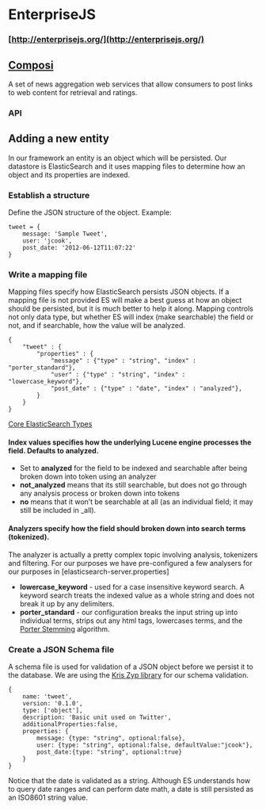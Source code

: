 # EnterpriseJS
### [http://enterprisejs.org/](http://enterprisejs.org/)

## [Composi](http://compo.si/)

A set of news aggregation web services that allow consumers to post links to web content for
retrieval and ratings.

### API


## Adding a new entity

In our framework an entity is an object which will be persisted. Our datastore is ElasticSearch
and it uses mapping files to determine how an object and its properties are indexed.

### Establish a structure

Define the JSON structure of the object.
Example:

	tweet = {
		message: 'Sample Tweet',
        user: 'jcook',
        post_date: '2012-06-12T11:07:22'
	}

### Write a mapping file

Mapping files specify how ElasticSearch persists JSON objects. If a mapping file is not provided
ES will make a best guess at how an object should be persisted, but it is much better to help
it along. Mapping controls not only data type, but whether ES will index (make searchable) the
field or not, and if searchable, how the value will be analyzed.

	{
	    "tweet" : {
	        "properties" : {
	            "message" : {"type" : "string", "index" : "porter_standard"},
	            "user" : {"type" : "string", "index" : "lowercase_keyword"},
	            "post_date" : {"type" : "date", "index" : "analyzed"},
	        }
	    }
	}

[Core ElasticSearch Types](http://www.elasticsearch.org/guide/reference/mapping/core-types.html)

#### Index values specifies how the underlying Lucene engine processes the field. Defaults to analyzed.

 * Set to **analyzed** for the field to be indexed and searchable after being broken down into
   token using an analyzer
 * **not_analyzed** means that its still searchable, but does not go through any analysis process or
   broken down into tokens
 * **no** means that it won’t be searchable at all (as an individual field; it may still be
   included in _all).

#### Analyzers specify how the field should broken down into search terms (tokenized).

The analyzer is actually a pretty complex topic involving analysis, tokenizers and filtering.
For our purposes we have pre-configured a few analysers for our purposes in
[elasticsearch-server.properties]

 * **lowercase_keyword** - used for a case insensitive keyword search. A keyword search treats
   the indexed value as a whole string and does not break it up by any delimiters.
 * **porter_standard** - our configuration breaks the input string up into individual terms,
   strips out any html tags, lowercases terms, and the
   [Porter Stemming](http://tartarus.org/~martin/PorterStemmer/) algorithm.

### Create a JSON Schema file

A schema file is used for validation of a JSON object before we persist it to the database. We
are using the [Kris Zyp library](https://github.com/kriszyp/json-schema) for our schema
validation.

	{
		name: 'tweet',
		version: '0.1.0',
		type: ['object'],
		description: 'Basic unit used on Twitter',
        additionalProperties:false,
		properties: {
            message: {type: "string", optional:false},
            user: {type: "string", optional:false, defaultValue:"jcook"},
            post_date:{type: "string", optional:true}
		}
	}

Notice that the date is validated as a string. Although ES understands how to query date ranges
and can perform date math, a date is still persisted as an ISO8601 string value.